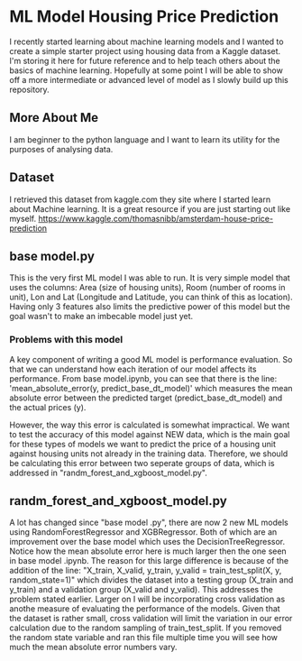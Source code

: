 # ML Model Housing Price Prediction
I recently started learning about machine learning models and I wanted to create a simple starter project using housing data from a Kaggle dataset.  I'm storing it here for future reference and to help teach others about the basics of machine learning. Hopefully at some point I will be able to show off a more intermediate or advanced level of model as I slowly build up this repository. 

## More About Me
I am beginner to the python language and I want to learn its utility for the purposes of analysing data.

## Dataset 
I retrieved this dataset from kaggle.com they site where I started learn about Machine learning. It is a great resource if you are just starting out like myself. 
https://www.kaggle.com/thomasnibb/amsterdam-house-price-prediction

## base model.py 
This is the very first ML model I was able to run. It is very simple model that uses the columns: Area (size of housing units), Room (number of rooms in unit), Lon and Lat (Longitude and Latitude, you can think of this as location). Having only 3 features also limits the predictive power of this model but the goal wasn't to make an imbecable model just yet. 

### Problems with this model
A key component of writing a good ML model is performance evaluation. So that we can understand how each iteration of our model affects its performance. From base model.ipynb, you can see that there is the line: 'mean_absolute_error(y, predict_base_dt_model)' which measures the mean absolute error between the predicted target (predict_base_dt_model) and the actual prices (y). 

However, the way this error is calculated is somewhat impractical. We want to test the accuracy of this model against NEW data, which is the main goal for these types of models we want to predict the price of a housing unit against housing units not already in the training data. Therefore, we should be calculating this error between two seperate groups of data, which is addressed in "randm_forest_and_xgboost_model.py".

## randm_forest_and_xgboost_model.py
A lot has changed since "base model .py", there are now 2 new ML models using RandomForestRegressor and XGBRegressor. Both of which are an improvement over the base model which uses the DecisionTreeRegressor. Notice how the mean absolute error here is much larger then the one seen in base model .ipynb. The reason for this large difference is because of the addition of the line: "X_train, X_valid, y_train, y_valid = train_test_split(X, y, random_state=1)" which divides the dataset into a testing group (X_train and y_train) and a validation group (X_valid and y_valid). This addresses the problem stated earlier. Larger on I will be incorporating cross validation as anothe measure of evaluating the performance of the models. Given that the dataset is rather small, cross validation will limit the variation in our error calculation due to the random sampling of train_test_split. If you removed the random state variable and ran this file multiple time you will see how much the mean absolute error numbers vary. 
